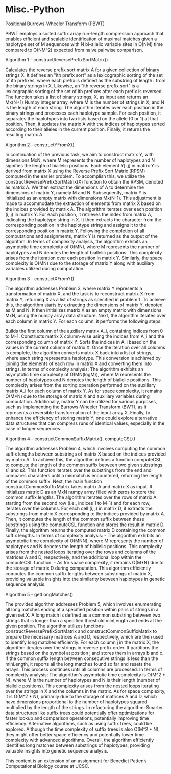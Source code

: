 # Misc.-Python

Positional Burrows-Wheeler Transform (PBWT)

PBWT employs a sorted suffix array run-length compression approach that enables efficient and scalable identification of maximal matches given a haplotype set of M sequences with N bi-allelic variable sites in O(NM) time compared to O(NM^2) expected from naive pairwise comparison.

Algorithm 1 - constructReversePrefixSortMatrix()

Calculates the reverse prefix sort matrix A for a given collection of binary strings X. It defines an "ith prefix sort" as a lexicographic sorting of the set of ith prefixes, where each prefix is defined as the substring of length i from the binary strings in X. Likewise, an "ith reverse prefix sort" is a lexicographic sorting of the set of ith prefixes after each prefix is reversed. The function takes a list of binary strings, X, as input and returns an Mx(N+1) Numpy integer array, where M is the number of strings in X, and N is the length of each string. The algorithm iterates over each position in the binary strings and processes each haplotype sample. For each position, it separates the haplotypes into two lists based on the allele (0 or 1) at that position. Then, it updates the matrix A with the indices of haplotypes sorted according to their alleles in the current position. Finally, it returns the resulting matrix A.

Algorithm 2 - constructYFromX()

In continuation of the previous task, we aim to construct matrix Y, with dimensions MxN, where M represents the number of haplotypes and N signifies the length of biallelic positions. Each element Y[i,j] in matrix Y is derived from matrix X using the Reverse Prefix Sort Matrix (RPSM) computed in the earlier problem. To accomplish this, we utilize the constructReversePrefixSortMatrix(X) function to obtain the RPSM, denoted as matrix A. We then extract the dimensions of A to determine the dimensions of matrix Y, namely M and N. Subsequently, matrix Y is initialized as an empty matrix with dimensions Mx(N-1). This adjustment is made to accommodate the extraction of elements from matrix X based on the indices provided by matrix A. The algorithm iterates over each position (i, j) in matrix Y. For each position, it retrieves the index from matrix A, indicating the haplotype string in X. It then extracts the character from the corresponding position in the haplotype string and assigns it to the corresponding position in matrix Y. Following the completion of all computations and assignments, matrix Y is returned as the output of the algorithm. In terms of complexity analysis, the algorithm exhibits an asymptotic time complexity of O(MN), where M represents the number of haplotypes and N denotes the length of biallelic positions. This complexity arises from the iteration over each position in matrix Y. Similarly, the space complexity is O(MN) due to the storage of matrix Y along with auxiliary variables utilized during computation.

Algorithm 3 - constructXFromY()

The algorithm addresses Problem 3, where matrix Y represents a transformation of matrix X, and the task is to reconstruct matrix X from matrix Y, returning X as a list of strings as specified in problem 1. To achieve this, the algorithm starts by extracting the dimensions of matrix Y, denoted as M and N. It then initializes matrix X as an empty matrix with dimensions MxN, using the numpy array data structure. Next, the algorithm iterates over each column in matrix Y. For each column, it performs the following steps:

Builds the first column of the auxiliary matrix A_i, containing indices from 0 to M-1.
Constructs matrix X column-wise using the indices from A_i and the corresponding column of matrix Y.
Sorts the indices in A_i based on the values in the current column of matrix X.
Once the iteration over all columns is complete, the algorithm converts matrix X back into a list of strings, where each string represents a haplotype. This conversion is achieved by joining the elements of each row in matrix X and converting them into strings. In terms of complexity analysis: The algorithm exhibits an asymptotic time complexity of O(MN(logM)), where M represents the number of haplotypes and N denotes the length of biallelic positions. This complexity arises from the sorting operation performed on the auxiliary matrix A_i for each column of matrix Y. As for space complexity, it remains O(M*N) due to the storage of matrix X and auxiliary variables during computation. Additionally, matrix Y can be utilized for various purposes, such as implementing the Burrows-Wheeler Transform (BWT), as it represents a reversible transformation of the input array X. Finally, to enhance the efficiency of storing matrix Y, one could explore alternative data structures that can compress runs of identical values, especially in the case of longer sequences.

Algorithm 4 - constructCommonSuffixMatrix(), computeCSL()

The algorithm addresses Problem 4, which involves computing the common suffix lengths between substrings of matrix X based on the indices provided by matrix A. To achieve this, the algorithm defines a function computeCSL to compute the length of the common suffix between two given substrings s1 and s2. This function iterates over the substrings from the end and compares characters until a mismatch is encountered, returning the length of the common suffix. Next, the main function constructCommonSuffixMatrix takes matrix A and matrix X as input. It initializes matrix D as an MxN numpy array filled with zeros to store the common suffix lengths. The algorithm iterates over the rows of matrix A starting from the second row (i.e., indices 1 to M-1) and for each row, iterates over the columns. For each cell (i, j) in matrix D, it extracts the substrings from matrix X corresponding to the indices provided by matrix A. Then, it computes the length of the common suffix between these substrings using the computeCSL function and stores the result in matrix D. Finally, the algorithm returns the computed matrix D containing the common suffix lengths. In terms of complexity analysis: - The algorithm exhibits an asymptotic time complexity of O(MNN), where M represents the number of haplotypes and N denotes the length of biallelic positions. This complexity arises from the nested loops iterating over the rows and columns of the matrices A and D, respectively, and the additional loop within the computeCSL function. - As for space complexity, it remains O(M*N) due to the storage of matrix D during computation. This algorithm efficiently computes the common suffix lengths between substrings of matrix X, providing valuable insights into the similarity between haplotypes in genetic sequence analysis.

Algorithm 5 - getLongMatches()

The provided algorithm addresses Problem 5, which involves enumerating all long matches ending at a specified position within pairs of strings in a given set X. A long match is defined as a common substring between two strings that is longer than a specified threshold minLength and ends at the given position. The algorithm utilizes functions constructReversePrefixSortMatrix and constructCommonSuffixMatrix to prepare the necessary matrices A and D, respectively, which are then used to identify long matches efficiently. For each column j in the matrix X, the algorithm iterates over the strings in reverse prefix order. It partitions the strings based on the symbol at position j and stores them in arrays b and c. If the common suffix length between consecutive strings is less than the minLength, it reports all the long matches found so far and resets the arrays. This process continues until all columns are processed. In terms of complexity analysis: The algorithm's asymptotic time complexity is O(M^2 * N), where M is the number of haplotypes and N is their length (number of biallelic positions). This complexity arises from the nested loops iterating over the strings in X and the columns in the matrix. As for space complexity, it is O(M^2 * N), primarily due to the storage of matrices A and D, which have dimensions proportional to the number of haplotypes squared multiplied by the length of the strings. In refactoring the algorithm: Smarter data structures like suffix trees could potentially offer optimizations for faster lookup and comparison operations, potentially improving time efficiency. Alternative algorithms, such as using suffix trees, could be explored. Although the time complexity of suffix trees is also O(M^2 * N), they might offer better space efficiency and potentially lower time complexity with advanced algorithms. Overall, the algorithm efficiently identifies long matches between substrings of haplotypes, providing valuable insights into genetic sequence analysis.

This content is an extension of an assignment for Benedict Patten’s Computational Biology course at UCSC.

